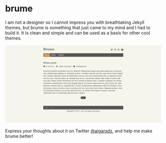 # brume

I am not a designer so I cannot impress you with breathtaking Jekyll themes, but brume is something that just came to my mind and I had to build it. It is clean and simple and can be used as a basis for other cool themes.

![](/img/screenshot.png)

Express your thoughts about it on Twitter [@aigarsdz](http://twitter.com/aigarsdz), and help me make brume better!
